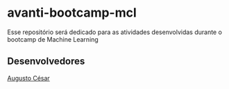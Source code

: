 # avanti-bootcamp-mcl

Esse repositório será dedicado para as atividades desenvolvidas durante o bootcamp de Machine Learning

## Desenvolvedores
[Augusto César](https://github.com/augustces)
